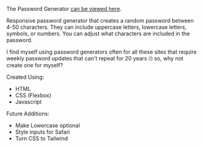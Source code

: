 The Password Generator [can be viewed here](https://gabbyj.github.io/password-generator/).

Responsive password generator that creates a random password between 4-50 characters. They can include uppercase letters, lowercase letters, symbols, or numbers. You can adjust what characters are included in the password.

I find myself using password generators often for all these sites that require weekly password updates that can't repeat for 20 years 🙄 so, why not create one for myself?

Created Using:
- HTML
- CSS (Flexbox)
- Javascript

Future Additions:
- Make Lowercase optional
- Style inputs for Safari
- Turn CSS to Tailwind